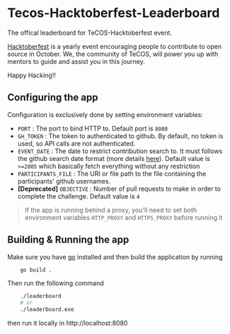 # Tecos-Hacktoberfest-Leaderboard
The offical leaderboard for TeCOS-Hacktoberfest event.

[Hacktoberfest](https://hacktoberfest.com/) is a yearly event encouraging people to contribute to open source in October. We, the community of TeCOS, will power you up with mentors to guide and assist you in this journey.

Happy Hacking!!

## Configuring the app
Configuration is exclusively done by setting environment variables:
* `PORT` : The port to bind HTTP to. Default port is `8080`
* `GH_TOKEN` : The token to authenticated to github. By default, no token is used, so API calls are not authenticated.
* `EVENT_DATE` : The date to restrict contribution search to. It must follows the github search date format (more details [here](https://help.github.com/articles/understanding-the-search-syntax/#query-for-dates)). Default value is `>=2005` which basically fetch everything without any restriction
* `PARTICIPANTS_FILE` : The URI or file path to the file containing the participants' github usernames.
* **[Deprecated]** `OBJECTIVE` : Number of pull requests to make in order to complete the challenge. Default value is `4`

> If the app is running behind a proxy, you'll need to set both environment variables `HTTP_PROXY` and `HTTPS_PROXY` before running it

## Building & Running the app

Make sure you have [go](http://go.dev) installed and then build the application by running
```bash
    go build .
```

Then run the following command
```bash
    ./leaderboard
    # or
    ./leaderboard.exe
```
then run it locally in http://localhost:8080

